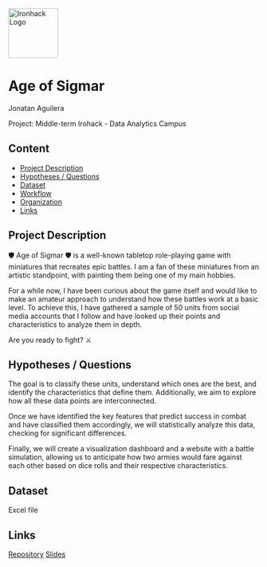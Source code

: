<img src="https://bit.ly/2VnXWr2" alt="Ironhack Logo" width="100"/>

# Age of Sigmar
Jonatan Aguilera

Project: Middle-term Irohack - Data Analytics Campus

## Content
- [Project Description](#project-description)
- [Hypotheses / Questions](#hypotheses-/-questions)
- [Dataset](#dataset)
- [Workflow](#workflow)
- [Organization](#organization)
- [Links](#links)

## Project Description

🛡️ Age of Sigmar 🛡️ is a well-known tabletop role-playing game with miniatures that recreates epic battles. I am a fan of these miniatures from an artistic standpoint, with painting them being one of my main hobbies.

For a while now, I have been curious about the game itself and would like to make an amateur approach to understand how these battles work at a basic level. To achieve this, I have gathered a sample of 50 units from social media accounts that I follow and have looked up their points and characteristics to analyze them in depth.

Are you ready to fight? ⚔️

## Hypotheses / Questions

The goal is to classify these units, understand which ones are the best, and identify the characteristics that define them. Additionally, we aim to explore how all these data points are interconnected.

Once we have identified the key features that predict success in combat and have classified them accordingly, we will statistically analyze this data, checking for significant differences.

Finally, we will create a visualization dashboard and a website with a battle simulation, allowing us to anticipate how two armies would fare against each other based on dice rolls and their respective characteristics.

## Dataset
Excel file

## Links
[Repository](https://github.com/JonITTECH)
[Slides]([[https://www.canva.com/design/DAF12OikcC8/5lJWkfPoOZOM_zF40gC62Q/edit](https://www.canva.com/design/DAF67TN9u6k/F68TKmyyYRi-1WtshtId2g/edit?utm_content=DAF67TN9u6k&utm_campaign=designshare&utm_medium=link2&utm_source=sharebutton)https://www.canva.com/design/DAF67TN9u6k/F68TKmyyYRi-1WtshtId2g/edit?utm_content=DAF67TN9u6k&utm_campaign=designshare&utm_medium=link2&utm_source=sharebutton](https://www.canva.com/design/DAF67TN9u6k/F68TKmyyYRi-1WtshtId2g/edit?utm_content=DAF67TN9u6k&utm_campaign=designshare&utm_medium=link2&utm_source=sharebutton)https://www.canva.com/design/DAF67TN9u6k/F68TKmyyYRi-1WtshtId2g/edit?utm_content=DAF67TN9u6k&utm_campaign=designshare&utm_medium=link2&utm_source=sharebutton)  


